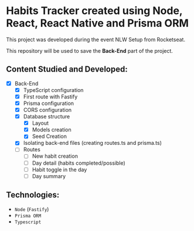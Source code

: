 # Habits Tracker created using Node, React, React Native and Prisma ORM

This project was developed during the event NLW Setup from Rocketseat.

This repository will be used to save the **Back-End** part of the project.

## Content Studied and Developed:

- [x] Back-End
  - [x] TypeScript configuration
  - [x] First route with Fastify
  - [x] Prisma configuration
  - [x] CORS configuration
  - [x] Database structure
    - [x] Layout
    - [x] Models creation
    - [x] Seed Creation
  - [x] Isolating back-end files (creating routes.ts and prisma.ts)
  - [ ] Routes
    - [ ] New habit creation
    - [ ] Day detail (habits completed/possible)
    - [ ] Habit toggle in the day
    - [ ] Day summary

## Technologies:

- `Node` (`Fastify`)
- `Prisma ORM`
- `Typescript`

